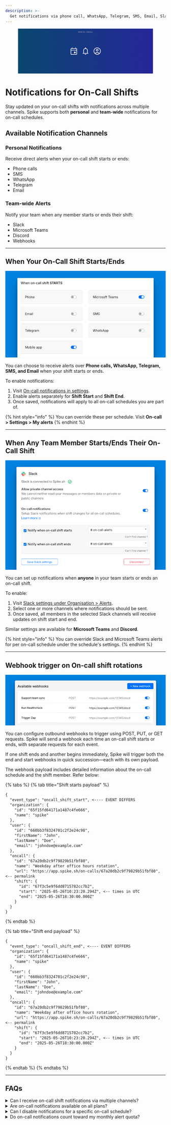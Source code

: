 ```yaml
---
description: >-
  Get notifications via phone call, WhatsApp, Telegram, SMS, Email, Slack, Microsoft Teams, and Discord when your on-call shift starts and ends.
---
```

<figure><img src="../.gitbook/assets/oncall/oncall-notifications--cover.png" alt="On-call shift rotations alerts on Spike"><figcaption></figcaption></figure>

# Notifications for On-Call Shifts

Stay updated on your on-call shifts with notifications across multiple channels. Spike supports both **personal** and **team-wide** notifications for on-call schedules.

## Available Notification Channels

### **Personal Notifications**
Receive direct alerts when your on-call shift starts or ends:
- Phone calls
- SMS
- WhatsApp
- Telegram
- Email

### **Team-wide Alerts**
Notify your team when any member starts or ends their shift:
- Slack
- Microsoft Teams
- Discord
- Webhooks

---

## When Your On-Call Shift Starts/Ends

![Personal On-call notifications](<../.gitbook/assets/oncall/oncall-notifications--personal--shift-start-notifications.png>)

You can choose to receive alerts over **Phone calls, WhatsApp, Telegram, SMS, and Email** when your shift starts or ends. 

To enable notifications:
1. Visit [On-call notifications in settings](https://app.spike.sh/settings/personal-on-call).
2. Enable alerts separately for **Shift Start** and **Shift End**.
3. Once saved, notifications will apply to all on-call schedules you are part of.

{% hint style="info" %}
You can override these per schedule. Visit **On-call > Settings > My alerts**
{% endhint %}

---

## When Any Team Member Starts/Ends Their On-Call Shift

![Slack notifications for shift start and ends](<../.gitbook/assets/oncall/oncall-notifications--team--slack.png>)

You can set up notifications when **anyone** in your team starts or ends an on-call shift. 

To enable:
1. Visit [Slack settings under Organisation > Alerts](https://app.spike.sh/settings/general/alerts).
2. Select one or more channels where notifications should be sent.
3. Once saved, all members in the selected Slack channels will receive updates on shift start and end.

Similar settings are available for **Microsoft Teams** and **Discord**.

{% hint style="info" %}
You can override Slack and Microsoft Teams alerts for per on-call schedule under the schedule's settings.
{% endhint %}

---

## Webhook trigger on On-call shift rotations

![Webhook triggers shift start and ends](<../.gitbook/assets/oncall/oncall-notifications--webhook.png>)

You can configure outbound webhooks to trigger using POST, PUT, or GET requests. Spike will send a webhook each time an on-call shift starts or ends, with separate requests for each event.

If one shift ends and another begins immediately, Spike will trigger both the end and start webhooks in quick succession—each with its own payload.

The webhook payload includes detailed information about the on-call schedule and the shift member. Refer below:

{% tabs %}
{% tab title="Shift starts payload" %}
```
{
  "event_type": "oncall_shift_start", <---- EVENT DIFFERS
  "organization": {
    "id": "65f15fd64171a1487c4fe666",
    "name": "spike"
  },
  "user": {
    "id": "660bb3f8324701c2f2e24c98",
    "firstName": "John",
    "lastName": "Doe",
    "email": "johndoe@example.com"
  },
  "oncall": {
    "id": "67a20db2c9f79829b51fbf80",
    "name": "Weekday after office hours rotation",
    "url": "https://app.spike.sh/on-calls/67a20db2c9f79829b51fbf80", <-- permalink
    "shift": {
      "id": "67f3c5e9f6dd8715782cc7b2",
      "start": "2025-05-26T10:23:20.294Z", <-- times in UTC
      "end": "2025-05-26T18:30:00.000Z"
    }
  }
}
```
{% endtab %}

{% tab title="Shift end payload" %}
```
{
  "event_type": "oncall_shift_end", <---- EVENT DIFFERS
  "organization": {
    "id": "65f15fd64171a1487c4fe666",
    "name": "spike"
  },
  "user": {
    "id": "660bb3f8324701c2f2e24c98",
    "firstName": "John",
    "lastName": "Doe",
    "email": "johndoe@example.com"
  },
  "oncall": {
    "id": "67a20db2c9f79829b51fbf80",
    "name": "Weekday after office hours rotation",
    "url": "https://app.spike.sh/on-calls/67a20db2c9f79829b51fbf80", <-- permalink
    "shift": {
      "id": "67f3c5e9f6dd8715782cc7b2",
      "start": "2025-05-26T10:23:20.294Z", <-- times in UTC
      "end": "2025-05-26T18:30:00.000Z"
    }
  }
}
```
{% endtab %}
{% endtabs %}

---

## FAQs
<details> 
<summary>Can I receive on-call shift notifications via multiple channels?</summary> 
Yes, you can enable multiple channels such as Phone calls, SMS, WhatsApp, Telegram, and Email for personal notifications. Team-wide notifications can be sent to Slack, Microsoft Teams, and Discord.
</details> 
<details>
<summary>Are on-call notifications available on all plans?</summary> 
Yes, on-call notifications are available on all plans. 
</details>
<details>
<summary>Can I disable notifications for a specific on-call schedule?</summary>
No, notifications apply to all on-call schedules globally. If you wish to disable them, you will need to turn off on-call notifications in your personal settings → https://app.spike.sh/settings/personal-on-call.
</details>
<details>
<summary>Do on-call notifications count toward my monthly alert quota?</summary>  
Yes, for plans with limited alerts per month, on-call shift notifications are included in your monthly quota.  
</details>